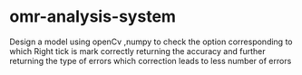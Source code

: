# omr-analysis-system
Design a model using openCv ,numpy to check the option corresponding to which Right tick is mark correctly returning the accuracy and  further returning the type of errors which correction leads to less number of errors 

